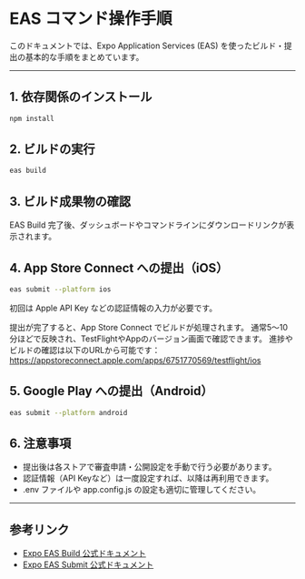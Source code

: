 # EAS コマンド操作手順

このドキュメントでは、Expo Application Services (EAS) を使ったビルド・提出の基本的な手順をまとめています。

---

## 1. 依存関係のインストール
```sh
npm install
```

## 2. ビルドの実行
```sh
eas build
```

## 3. ビルド成果物の確認
EAS Build 完了後、ダッシュボードやコマンドラインにダウンロードリンクが表示されます。

## 4. App Store Connect への提出（iOS）
```sh
eas submit --platform ios
```
初回は Apple API Key などの認証情報の入力が必要です。

提出が完了すると、App Store Connect でビルドが処理されます。
通常5〜10分ほどで反映され、TestFlightやAppのバージョン画面で確認できます。
進捗やビルドの確認は以下のURLから可能です：
https://appstoreconnect.apple.com/apps/6751770569/testflight/ios

## 5. Google Play への提出（Android）
```sh
eas submit --platform android
```

## 6. 注意事項
- 提出後は各ストアで審査申請・公開設定を手動で行う必要があります。
- 認証情報（API Keyなど）は一度設定すれば、以降は再利用できます。
- .env ファイルや app.config.js の設定も適切に管理してください。

---

## 参考リンク
- [Expo EAS Build 公式ドキュメント](https://docs.expo.dev/build/introduction/)
- [Expo EAS Submit 公式ドキュメント](https://docs.expo.dev/submit/introduction/)

